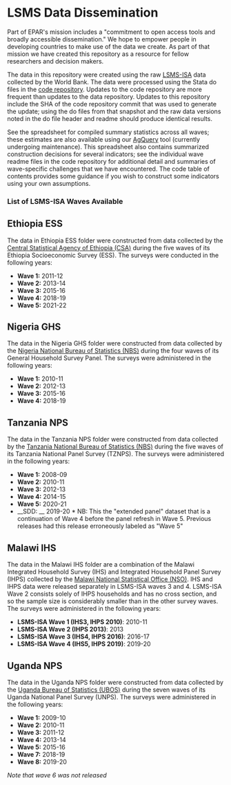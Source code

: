 # LSMS Data Dissemination

Part of EPAR's mission includes a "commitment to open access tools and broadly
accessible dissemination." We hope to empower people in developing countries to
make use of the data we create. As part of that mission we have created this
repository as a resource for fellow researchers and decision makers. 

The data in this repository were created using the raw
[LSMS-ISA](http://surveys.worldbank.org/lsms/programs/integrated-surveys-agriculture-ISA)
data collected by the World Bank. The data were processed using the Stata do files in the
[code repository](https://github.com/EvansSchoolPolicyAnalysisAndResearch/LSMS-Agricultural-Indicators-Code).
Updates to the code repository are more frequent than updates to the data repository. Updates to this repository
include the SHA of the code repository commit that was used to generate the update; using the do files from that
snapshot and the raw data versions noted in the do file header and readme should produce identical results. 

See the spreadsheet for compiled summary statistics across all waves; these estimates are also available using our
[AgQuery](https://www.agquery.org) tool (currently undergoing maintenance). This spreadsheet also contains summarized
construction decisions for several indicators; see the individual wave readme files in the code repository for additional
detail and summaries of wave-specific challenges that we have encountered. The code table of contents provides some guidance
if you wish to construct some indicators using your own assumptions.

### List of LSMS-ISA Waves Available

## Ethiopia ESS

The data in Ethiopia ESS folder were constructed from data collected by the 
[Central Statistical Agency of Ethiopia (CSA)](http://www.csa.gov.et/) during 
the five waves of its Ethiopia Socioeconomic Survey (ESS).
The surveys were conducted in the following years:

* __Wave 1:__ 2011-12
* __Wave 2:__ 2013-14
* __Wave 3:__ 2015-16
* __Wave 4:__ 2018-19
* __Wave 5:__ 2021-22

## Nigeria GHS

The data in the Nigeria GHS folder were constructed from data collected by the 
[Nigeria National Bureau of Statistics (NBS)](http://www.nigerianstat.gov.ng/)
during the four waves of its General Household Survey Panel.
The surveys were administered in the following years:

* __Wave 1:__ 2010-11
* __Wave 2:__ 2012-13
* __Wave 3:__ 2015-16
* __Wave 4:__ 2018-19

## Tanzania NPS

The data in the Tanzania NPS folder were constructed from data collected by the 
[Tanzania National Bureau of Statistics (NBS)](http://www.nbs.go.tz/) during the
five waves of its Tanzania National Panel Survey (TZNPS).
The surveys were administered in the following years:

* __Wave 1:__ 2008-09
* __Wave 2:__ 2010-11
* __Wave 3:__ 2012-13
* __Wave 4:__ 2014-15
* __Wave 5:__ 2020-21
* __SDD: __ 2019-20 * NB: This the "extended panel" dataset that is a continuation of Wave 4 before the panel refresh in Wave 5. Previous releases had this release erroneously labeled as "Wave 5"

## Malawi IHS

The data in the Malawi IHS folder are a combination of the Malawi Integrated Household Survey (IHS) and Integrated Household Panel Survey (IHPS) collected by the 
[Malawi National Statistical Office (NSO)](https://www.finance.gov.mw/index.php/departments/national-statistical-office). IHS and IHPS data were released
separately in LSMS-ISA waves 3 and 4. LSMS-ISA Wave 2 consists solely of IHPS households and has no cross section, and so the sample size is considerably smaller than
in the other survey waves. The surveys were administered in the following years:

* __LSMS-ISA Wave 1 (IHS3, IHPS 2010)__: 2010-11
* __LSMS-ISA Wave 2 (IHPS 2013)__: 2013
* __LSMS-ISA Wave 3 (IHS4, IHPS 2016)__: 2016-17
* __LSMS-ISA Wave 4 (IHS5, IHPS 2019)__: 2019-20

## Uganda NPS  

The data in the Uganda NPS folder were constructed from data collected by the 
[Uganda Bureau of Statistics (UBOS)](https://www.ubos.org/) during the seven waves
of its Uganda National Panel Survey (UNPS). 
The surveys were administered in the following years:

* __Wave 1:__ 2009-10
* __Wave 2:__ 2010-11
* __Wave 3:__ 2011-12
* __Wave 4:__ 2013-14
* __Wave 5:__ 2015-16
* __Wave 7:__ 2018-19
* __Wave 8:__ 2019-20

_Note that wave 6 was not released_



